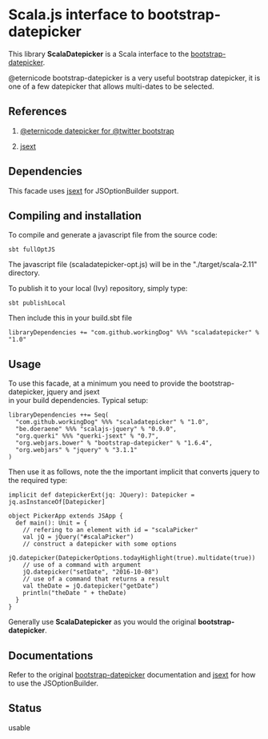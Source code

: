 # Scala.js interface to bootstrap-datepicker

This library **ScalaDatepicker** is a Scala interface to the [bootstrap-datepicker](https://github.com/eternicode/bootstrap-datepicker).

@eternicode bootstrap-datepicker is a very useful bootstrap datepicker, it is one of a few datepicker that allows multi-dates to be selected.

## References
 
1) [@eternicode datepicker for @twitter bootstrap](https://github.com/eternicode/bootstrap-datepicker)

2) [jsext](https://github.com/jducoeur/jsext)

## Dependencies

This facade uses [jsext](https://github.com/jducoeur/jsext) for JSOptionBuilder support.

## Compiling and installation 

To compile and generate a javascript file from the source code:

    sbt fullOptJS 

The javascript file (scaladatepicker-opt.js) will be in the "./target/scala-2.11" directory.

To publish it to your local (Ivy) repository, simply type:

    sbt publishLocal
    
Then include this in your build.sbt file

    libraryDependencies += "com.github.workingDog" %%% "scaladatepicker" % "1.0"

## Usage

To use this facade, at a minimum you need to provide the bootstrap-datepicker, jquery and jsext  
in your build dependencies. Typical setup:

    libraryDependencies ++= Seq(
      "com.github.workingDog" %%% "scaladatepicker" % "1.0",
      "be.doeraene" %%% "scalajs-jquery" % "0.9.0",
      "org.querki" %%% "querki-jsext" % "0.7",
      "org.webjars.bower" % "bootstrap-datepicker" % "1.6.4",   
      "org.webjars" % "jquery" % "3.1.1"      
    )

Then use it as follows, note the the important implicit that converts jquery to the required type: 

    implicit def datepickerExt(jq: JQuery): Datepicker = jq.asInstanceOf[Datepicker]

    object PickerApp extends JSApp {
      def main(): Unit = {
        // refering to an element with id = "scalaPicker"
        val jQ = jQuery("#scalaPicker")
        // construct a datepicker with some options
        jQ.datepicker(DatepickerOptions.todayHighlight(true).multidate(true))
        // use of a command with argument
        jQ.datepicker("setDate", "2016-10-08")
        // use of a command that returns a result
        val theDate = jQ.datepicker("getDate")
        println("theDate " + theDate)
      }
    }

Generally use **ScalaDatepicker** as you would the original **bootstrap-datepicker**.

## Documentations

Refer to the original [bootstrap-datepicker](https://bootstrap-datepicker.readthedocs.io/en/stable/) documentation and 
[jsext](https://github.com/jducoeur/jsext) for how to use the JSOptionBuilder.

## Status

usable

